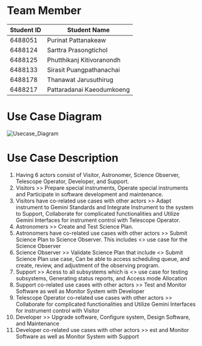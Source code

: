 # Team Member
| Student ID | Student Name              |
|------------|---------------------------|
| 6488051    | Purinat Pattanakeaw       |
| 6488124    | Sarttra Prasongtichol     |
| 6488125    | Phutthikanj Kitivoranondh |
| 6488133    | Sirasit Puangpathanachai  |
| 6488178    | Thanawat Jarusuthirug     |
| 6488217    | Pattaradanai Kaeodumkoeng |
# Use Case Diagram

![Usecase_Diagram](https://github.com/ICT-Mahidol/Gemini-2023/assets/126402828/9a3c288a-db5f-4928-ba43-cd3388204361)

# Use Case Description
1. Having 6 actors consist of Visitor, Astronomer, Science Observer, Telescope Operator, Developer, and Support.
2. Visitors >> Prepare special instruments, Operate special instruments and Participate in software development and maintenance.
3. Visitors have co-related use cases with other actors >> Adapt instrument to Gemini Standards and Integrate Instrument to the system to Support, Collaborate for complicated functionalities and Utilize Gemini Interfaces for instrument control with Telescope Operator.
4. Astronomers >> Create and Test Science Plan.
5. Astronomers have co-related use cases with other actors >> Submit Science Plan to Science Observer. This includes <<include>> use case for the Science Observer
6. Science Observer >> Validate Science Plan that include <<include>> Submit Science Plan use case, Can be able to access scheduling queue, and create, review, and adjustment of the observing program.
7. Support >> Acess to all subsystems which is <<include>> use case for testing subsystems, Generating status reports, and Access mode Allocation
8. Support co-related use cases with other actors >> Test and Monitor Software as well as Monitor System with Developer
9. Telescope Operator co-related use cases with other actors >> Collaborate for complicated functionalities and Utilize Gemini Interfaces for instrument control with Visitor
10. Developer >> Upgrade software, Configure system, Design Software, and Maintenance
11. Developer co-related use cases with other actors >> est and Monitor Software as well as Monitor System with Support

